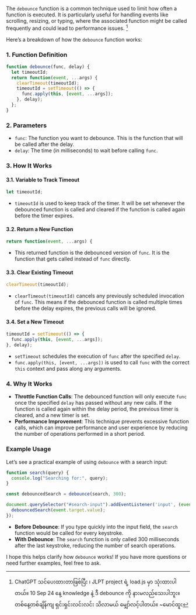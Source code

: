 The `debounce` function is a common technique used to limit how often a function is executed. It is particularly useful for handling events like scrolling, resizing, or typing, where the associated function might be called frequently and could lead to performance issues. [^1]

Here’s a breakdown of how the `debounce` function works:

### 1. **Function Definition**

```javascript
function debounce(func, delay) {
  let timeoutId;
  return function(event, ...args) {
    clearTimeout(timeoutId);
    timeoutId = setTimeout(() => {
      func.apply(this, [event, ...args]);
    }, delay);
  };
}
```

### 2. **Parameters**

- `func`: The function you want to debounce. This is the function that will be called after the delay.
- `delay`: The time (in milliseconds) to wait before calling `func`.

### 3. **How It Works**

#### 3.1. **Variable to Track Timeout**

```javascript
let timeoutId;
```

- `timeoutId` is used to keep track of the timer. It will be set whenever the debounced function is called and cleared if the function is called again before the timer expires.

#### 3.2. **Return a New Function**

```javascript
return function(event, ...args) {
```

- This returned function is the debounced version of `func`. It is the function that gets called instead of `func` directly.

#### 3.3. **Clear Existing Timeout**

```javascript
clearTimeout(timeoutId);
```

- `clearTimeout(timeoutId)` cancels any previously scheduled invocation of `func`. This means if the debounced function is called multiple times before the delay expires, the previous calls will be ignored.

#### 3.4. **Set a New Timeout**

```javascript
timeoutId = setTimeout(() => {
  func.apply(this, [event, ...args]);
}, delay);
```

- `setTimeout` schedules the execution of `func` after the specified `delay`. 
- `func.apply(this, [event, ...args])` is used to call `func` with the correct `this` context and pass along any arguments.

### 4. **Why It Works**

- **Throttle Function Calls**: The debounced function will only execute `func` once the specified `delay` has passed without any new calls. If the function is called again within the delay period, the previous timer is cleared, and a new timer is set.
- **Performance Improvement**: This technique prevents excessive function calls, which can improve performance and user experience by reducing the number of operations performed in a short period.

### Example Usage

Let’s see a practical example of using `debounce` with a search input:

```javascript
function search(query) {
  console.log("Searching for:", query);
}

const debouncedSearch = debounce(search, 300);

document.querySelector("#search-input").addEventListener('input', (event) => {
  debouncedSearch(event.target.value);
});
```

- **Before Debounce**: If you type quickly into the input field, the `search` function would be called for every keystroke.
- **With Debounce**: The `search` function is only called 300 milliseconds after the last keystroke, reducing the number of search operations.

I hope this helps clarify how `debounce` works! If you have more questions or need further examples, feel free to ask.

[^1]: ChatGPT သင်ပေးထားတာဖြစ်ပြီး ၊ JLPT project ရဲ့ load.js မှာ သုံးထားပါတယ်။  10 Sep 24 နေ့ knowledge နဲ့ ဒီ debounce ကို နားမလည်သေးပါဘူး။ တစ်နေ့တစ်ချိန်ကျ ရှင်းရှင်းလင်းလင်း သိလာမယ် မျှော်လင့်ပါတယ်။  ~မောင်ထူး